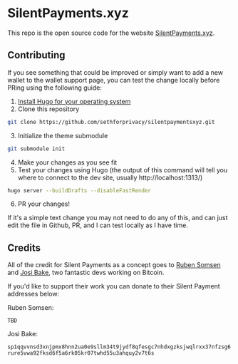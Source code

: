 # SilentPayments.xyz

This repo is the open source code for the website [SilentPayments.xyz](https://silentpayments.xyz).

## Contributing

If you see something that could be improved or simply want to add a new wallet to the wallet support page, you can test the change locally before PRing using the following guide:

1. [Install Hugo for your operating system](https://gohugo.io/installation/)
2. Clone this repository

```bash
git clone https://github.com/sethforprivacy/silentpaymentsxyz.git
```

3. Initialize the theme submodule

```bash
git submodule init
```

4. Make your changes as you see fit
5. Test your changes using Hugo (the output of this command will tell you where to connect to the dev site, usually http://localhost:1313/)

```bash
hugo server --buildDrafts --disableFastRender
```

6. PR your changes!

If it's a simple text change you may not need to do any of this, and can just edit the file in Github, PR, and I can test locally as I have time.

## Credits

All of the credit for Silent Payments as a concept goes to [Ruben Somsen](https://twitter.com/SomsenRuben) and [Josi Bake](https://twitter.com/josibake), two fantastic devs working on Bitcoin.

If you'd like to support their work you can donate to their Silent Payment addresses below:

Ruben Somsen:

`TBD`

Josi Bake:

`sp1qqvvnsd3xnjpmx8hnn2ua0e9sllm34t9jydf8qfesgc7nhdxgzksjwqlrxx37nfzsg6rure5vwa92fksd6f5a6rk05kr07twhd55u3ahquy2v7t6s`
